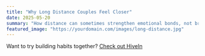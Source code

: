```yaml
---
title: "Why Long Distance Couples Feel Closer"
date: 2025-05-20
summary: "How distance can sometimes strengthen emotional bonds, not break them."
featured_image: "https://yourdomain.com/images/long-distance.jpg"
---
```

Want to try building habits together? [Check out HiveIn](https://hivein.app)

